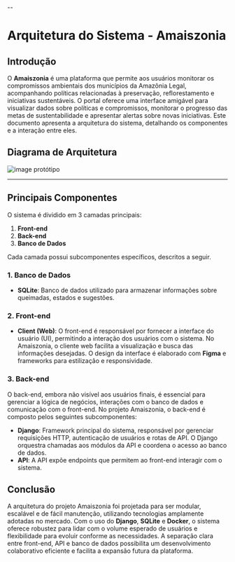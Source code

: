 --

# Arquitetura do Sistema - Amaiszonia

## Introdução

O **Amaiszonia** é uma plataforma que permite aos usuários monitorar os compromissos ambientais dos municípios da Amazônia Legal, acompanhando políticas relacionadas à preservação, reflorestamento e iniciativas sustentáveis. O portal oferece uma interface amigável para visualizar dados sobre políticas e compromissos, monitorar o progresso das metas de sustentabilidade e apresentar alertas sobre novas iniciativas. Este documento apresenta a arquitetura do sistema, detalhando os componentes e a interação entre eles.

## Diagrama de Arquitetura

![image protótipo]()

---

## Principais Componentes

O sistema é dividido em 3 camadas principais:

1. **Front-end**  
2. **Back-end**  
3. **Banco de Dados**  

Cada camada possui subcomponentes específicos, descritos a seguir.

### 1. Banco de Dados

- **SQLite**: Banco de dados utilizado para armazenar informações sobre queimadas, estados e sugestões.  

### 2. Front-end

- **Client (Web)**: O front-end é responsável por fornecer a interface do usuário (UI), permitindo a interação dos usuários com o sistema. No Amaiszonia, o cliente web facilita a visualização e busca das informações desejadas. O design da interface é elaborado com **Figma** e frameworks para estilização e responsividade.  

### 3. Back-end

O back-end, embora não visível aos usuários finais, é essencial para gerenciar a lógica de negócios, interações com o banco de dados e comunicação com o front-end. No projeto Amaiszonia, o back-end é composto pelos seguintes subcomponentes:

- **Django**: Framework principal do sistema, responsável por gerenciar requisições HTTP, autenticação de usuários e rotas de API. O Django orquestra chamadas aos módulos da API e coordena o acesso ao banco de dados.  
- **API**: A API expõe endpoints que permitem ao front-end interagir com o sistema.  

## Conclusão

A arquitetura do projeto Amaiszonia foi projetada para ser modular, escalável e de fácil manutenção, utilizando tecnologias amplamente adotadas no mercado. Com o uso do **Django**, **SQLite** e **Docker**, o sistema oferece robustez para lidar com o volume esperado de usuários e flexibilidade para evoluir conforme as necessidades. A separação clara entre front-end, API e banco de dados possibilita um desenvolvimento colaborativo eficiente e facilita a expansão futura da plataforma.
